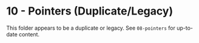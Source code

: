 # 10 - Pointers (Duplicate/Legacy)

This folder appears to be a duplicate or legacy. See `08-pointers` for up-to-date content.
